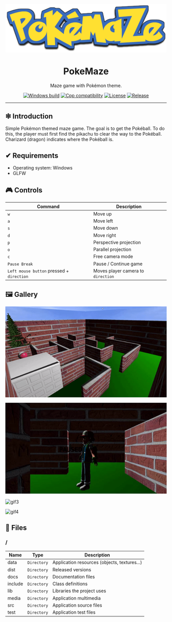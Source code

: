 <p align="center"><img alt="logo" src="https://github.com/williamniemiec/PokeMaze/blob/master/docs/img/logo/logo.png?raw=true" /></p>

<h1 align='center'>PokeMaze</h1>
<p align='center'>Maze game with Pokémon theme.</p>
<p align="center">
	<a href="https://github.com/williamniemiec/PokeMaze/actions/workflows/windows.yml"><img src="https://github.com/williamniemiec/PokeMaze/actions/workflows/windows.yml/badge.svg" alt="Windows build"></a>
	<a href="https://docs.microsoft.com/en-us/cpp/"><img src="https://img.shields.io/badge/C++-17+-D0008F.svg" alt="Cpp compatibility"></a>
	<a href="https://github.com/williamniemiec/PokeMaze/blob/master/LICENSE"><img src="https://img.shields.io/badge/License-BSD0-919191.svg" alt="License"></a>
	<a href="https://github.com/williamniemiec/PokeMaze/releases"><img src="https://img.shields.io/github/v/release/williamniemiec/PokeMaze" alt="Release"></a>
</p>
<hr />

## ❇ Introduction
Simple Pokémon themed maze game. The goal is to get the Pokéball. To do this, the player must first find the pikachu to clear the way to the Pokéball. Charizard (dragon) indicates where the Pokéball is.

## ✔ Requirements
- Operating system: Windows
- GLFW

## 🎮 Controls
|        Command        |Description|
|----------------|-------------------------------|
| `w` | Move up |
| `a` | Move left |
| `s` | Move down |
| `d` | Move right |
| `p`| Perspective projection |
| `o`| Parallel projection |
| `c` | Free camera mode |
| `Pause Break` | Pause / Continue game |
| `Left mouse button` pressed + `direction`  | Moves player camera to `direction` |

## 🖼 Gallery

![gif1](https://github.com/williamniemiec/PokeMaze/blob/master/docs/gif/gif1.gif?raw=true)

![gif2](https://github.com/williamniemiec/PokeMaze/blob/master/docs/gif/gif2.gif?raw=true)

![gif3](https://github.com/williamniemiec/PokeMaze/blob/master/docs/gif/gif3.gif?raw=true)

![gif4](https://github.com/williamniemiec/PokeMaze/blob/master/docs/gif/gif4.gif?raw=true)

## 📁 Files

### /
|        Name        |Type|Description|
|----------------|-------------------------------|-----------------------------|
|data |`Directory`|Application resources (objects, textures...)|
|dist |`Directory`|Released versions|
|docs |`Directory`|Documentation files|
|include   |`Directory`| Class definitions  |
|lib   |`Directory`|Libraries the project uses   |
|media   |`Directory`|Application multimedia   |
|src     |`Directory`| Application source files|
|test|`Directory`|Application test files  |
